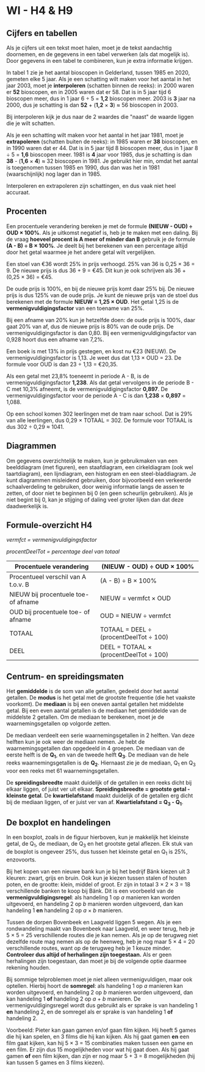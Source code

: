 # WI - H4 & H9

## Cijfers en tabellen

Als je cijfers uit een tekst moet halen, moet je de tekst aandachtig doornemen, en de gegevens in een tabel verwerken (als dat mogelijk is). Door gegevens in een tabel te combineren, kun je extra informatie krijgen.

In tabel 1 zie je het aantal bioscopen in Gelderland, tussen 1985 en 2020, gemeten elke 5 jaar. Als je een schatting wilt maken voor het aantal in het jaar 2003, moet je **interpoleren** (schatten binnen de reeks): in 2000 waren er **52** bioscopen, en in 2005 waren dat er 58. Dat is in 5 jaar tijd 6 bioscopen meer, dus in 1 jaar 6 ÷ 5 = **1,2** bioscopen meer. 2003 is **3** jaar na 2000, dus je schatting is dan **52** + (**1,2** × **3**) ≈ 56 bioscopen in 2003.

Bij interpoleren kijk je dus naar de 2 waardes die "naast" de waarde liggen die je wilt schatten.

Als je een schatting wilt maken voor het aantal in het jaar 1981, moet je **extrapoleren** (schatten buiten de reeks): in 1985 waren er **38** bioscopen, en in 1990 waren dat er 44. Dat is in 5 jaar tijd 8 bioscopen meer, dus in 1 jaar 8 ÷ 5 = **1,6** bioscopen meer. 1981 is **4** jaar voor 1985, dus je schatting is dan **38** - (**1,6** × **4**) ≈ 32 bioscopen in 1981. Je gebruikt hier min, omdat het aantal is toegenomen tussen 1985 en 1990, dus dan was het in 1981 (waarschijnlijk) nog lager dan in 1985.

Interpoleren en extrapoleren zijn schattingen, en dus vaak niet heel accuraat.

## Procenten

Een procentuele verandering bereken je met de formule **(NIEUW - OUD) ÷ OUD × 100%**. Als je uitkomst negatief is, heb je te maken met een daling. Bij de vraag **hoeveel procent is A meer of minder dan B** gebruik je de formule **(A - B) ÷ B × 100%**. Je deelt bij het berekenen van een percentage altijd door het getal waarmee je het andere getal wilt vergelijken.

Een stoel van €36 wordt 25% in prijs verhoogd. 25% van 36 is 0,25 × 36 = 9. De nieuwe prijs is dus 36 + 9 = €45. Dit kun je ook schrijven als 36 + (0,25 × 36) = €45.

De oude prijs is 100%, en bij de nieuwe prijs komt daar 25% bij. De nieuwe prijs is dus 125% van de oude prijs. Je kunt de nieuwe prijs van de stoel dus berekenen met de formule **NIEUW = 1,25 × OUD**. Het getal 1,25 is de **vermenigvuldigingsfactor** van een toename van 25%.

Bij een afname van 20% kun je hetzelfde doen: de oude prijs is 100%, daar gaat 20% van af, dus de nieuwe prijs is 80% van de oude prijs. De vermenigvuldigingsfactor is dan 0,80. Bij een vermenigvuldigingsfactor van 0,928 hoort dus een afname van 7,2%.

Een boek is met 13% in prijs gestegen, en kost nu €23 (NIEUW). De vermenigvuldigingsfactor is 1,13. Je weet dus dat 1,13 × OUD = 23. De formule voor OUD is dan 23 ÷ 1,13 = €20,35.

Als een getal met 23,8% toeneemt in periode A - B, is de vermenigvuldigingsfactor **1,238**. Als dat getal vervolgens in de periode B - C met 10,3% afneemt, is de vermenigvuldigingsfactor **0,897**. De vermenigvuldigingsfactor voor de periode A - C is dan **1,238** × **0,897** = 1,088.

Op een school komen 302 leerlingen met de tram naar school. Dat is 29% van alle leerlingen, dus 0,29 × TOTAAL = 302. De formule voor TOTAAL is dus 302 ÷ 0,29 ≈ 1041.

## Diagrammen

Om gegevens overzichtelijk te maken, kun je gebruikmaken van een beelddiagram (met figuren), een staafdiagram, een cirkeldiagram (ook wel taartdiagram), een lijndiagram, een histogram en een steel-bladdiagram. Je kunt diagrammen misleidend gebruiken, door bijvoorbeeld een verkeerde schaalverdeling te gebruiken, door weinig informatie langs de assen te zetten, of door niet te beginnen bij 0 (en geen scheurlijn gebruiken). Als je niet begint bij 0, kan je stijging of daling veel groter lijken dan dat deze daadwerkelijk is.

## Formule-overzicht H4

*vermfct = vermenigvuldigingsfactor*

*procentDeelTot = percentage deel van totaal*

| Procentuele verandering | (NIEUW - OUD) ÷ OUD × 100% |
|----|----|
| Procentueel verschil van A t.o.v. B | (A - B) ÷ B × 100% |
| NIEUW bij procentuele toe- of afname | NIEUW = vermfct × OUD |
| OUD bij procentuele toe- of afname | OUD = NIEUW ÷ vermfct |
| TOTAAL | TOTAAL = DEEL ÷ (procentDeelTot ÷ 100) |
| DEEL | DEEL = TOTAAL × (procentDeelTot ÷ 100) |

## Centrum- en spreidingsmaten

Het **gemiddelde** is de som van alle getallen, gedeeld door het aantal getallen. De **modus** is het getal met de grootste frequentie (die het vaakste voorkomt). De **mediaan** is bij een oneven aantal getallen het middelste getal. Bij een even aantal getallen is de mediaan het gemiddelde van de middelste 2 getallen. Om de mediaan te berekenen, moet je de waarnemingsgetallen op volgorde zetten.

De mediaan verdeelt een serie waarnemingsgetallen in 2 helften. Van deze helften kun je ook weer de mediaan nemen. Je hebt de waarnemingsgetallen dan opgedeeld in 4 groepen. De mediaan van de eerste helft is de **Q<sub>1</sub>**, en van de tweede helft **Q<sub>3</sub>**. De mediaan van de hele reeks waarnemingsgetallen is de **Q<sub>2</sub>**. Hiernaast zie je de mediaan, Q<sub>1</sub> en Q<sub>3</sub> voor een reeks met 61 waarnemingsgetallen.

De **spreidingsbreedte** maakt duidelijk of de getallen in een reeks dicht bij elkaar liggen, of juist ver uit elkaar. **Spreidingsbreedte = grootste getal - kleinste getal**. De **kwartielafstand** maakt duidelijk of de getallen erg dicht bij de mediaan liggen, of er juist ver van af. **Kwartielafstand = Q<sub>3</sub> - Q<sub>1</sub>**.

## De boxplot en handelingen

In een boxplot, zoals in de figuur hierboven, kun je makkelijk het kleinste getal, de Q<sub>1</sub>, de mediaan, de Q<sub>3</sub> en het grootste getal aflezen. Elk stuk van de boxplot is ongeveer 25%, dus tussen het kleinste getal en Q<sub>1</sub> is 25%, enzovoorts.

Bij het kopen van een nieuwe bank kun je bij het bedrijf Bänk kiezen uit 3 kleuren: zwart, grijs en bruin. Ook kun je kiezen tussen stalen of houten poten, en de grootte: klein, middel of groot. Er zijn in totaal 3 × 2 × 3 = 18 verschillende banken te koop bij Bänk. Dit is een voorbeeld van de **vermenigvuldigingsregel**: als handeling 1 op *a* manieren kan worden uitgevoerd, en handeling 2 op *b* manieren worden uitgevoerd, dan kan handeling 1 **en** handeling 2 op *a* × *b* manieren.

Tussen de dorpen Bovenbeek en Laagveld liggen 5 wegen. Als je een rondwandeling maakt van Bovenbeek naar Laagveld, en weer terug, heb je 5 × 5 = 25 verschillende routes die je kan nemen. Als je op de terugweg niet dezelfde route mag nemen als op de heenweg, heb je nog maar 5 × 4 = 20 verschillende routes, want op de terugweg heb je 1 keuze minder. **Controleer dus altijd of herhalingen zijn toegestaan.** Als er geen herhalingen zijn toegestaan, dan moet je bij de volgende optie daarmee rekening houden.

Bij sommige telproblemen moet je niet alleen vermenigvuldigen, maar ook optellen. Hierbij hoort de **somregel**: als handeling 1 op *a* manieren kan worden uitgevoerd, en handeling 2 op *b* manieren worden uitgevoerd, dan kan handeling 1 **of** handeling 2 op *a* + *b* manieren. De vermenigvuldigingsregel wordt dus gebruikt als er sprake is van handeling 1 **en** handeling 2, en de somregel als er sprake is van handeling 1 **of** handeling 2.

Voorbeeld: Pieter kan gaan gamen en/of gaan film kijken. Hij heeft 5 games die hij kan spelen, en 3 films die hij kan kijken. Als hij gaat gamen **en** een film gaat kijken, kan hij 5 × 3 = 15 combinaties maken tussen een game en een film. Er zijn dus 15 mogelijkheden voor wat hij gaat doen. Als hij gaat gamen **of** een film kijken, dan zijn er nog maar 5 + 3 = 8 mogelijkheden (hij kan tussen 5 games en 3 films kiezen).
